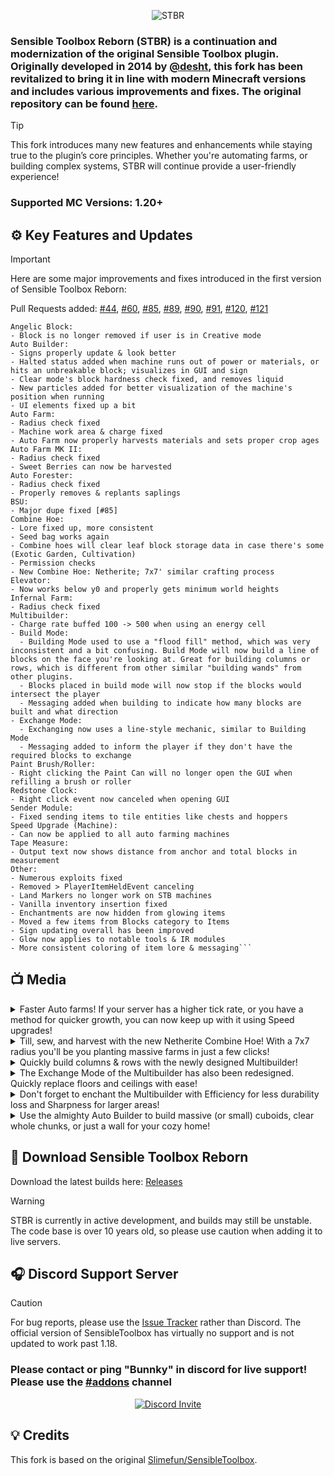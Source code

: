 <p align="center">
    <img src="https://github.com/user-attachments/assets/886e7e3c-8231-42cb-bb9e-3bf687b4ade7" alt="STBR"/>
</p>

### Sensible Toolbox Reborn (STBR) is a continuation and modernization of the original Sensible Toolbox plugin. Originally developed in 2014 by [@desht](https://github.com/desht), this fork has been revitalized to bring it in line with modern Minecraft versions and includes various improvements and fixes. The original repository can be found [here](https://github.com/desht/sensibletoolbox).
> [!TIP]
> This fork introduces many new features and enhancements while staying true to the plugin’s core principles. Whether you're automating farms, or building complex systems, STBR will continue provide a user-friendly experience!
>
> ### Supported MC Versions: 1.20+
> 
## :gear: Key Features and Updates
> [!IMPORTANT]
> Here are some major improvements and fixes introduced in the first version of Sensible Toolbox Reborn:
>
> Pull Requests added: [#44](https://github.com/Slimefun/SensibleToolbox/pull/44), [#60](https://github.com/Slimefun/SensibleToolbox/pull/60), [#85](https://github.com/Slimefun/SensibleToolbox/pull/85), [#89](https://github.com/Slimefun/SensibleToolbox/pull/89), [#90](https://github.com/Slimefun/SensibleToolbox/pull/90), [#91](https://github.com/Slimefun/SensibleToolbox/pull/91), [#120](https://github.com/Slimefun/SensibleToolbox/pull/120), [#121](https://github.com/Slimefun/SensibleToolbox/pull/121)
> ```
> Angelic Block:
> - Block is no longer removed if user is in Creative mode
> Auto Builder:
> - Signs properly update & look better
> - Halted status added when machine runs out of power or materials, or hits an unbreakable block; visualizes in GUI and sign
> - Clear mode's block hardness check fixed, and removes liquid
> - New particles added for better visualization of the machine's position when running
> - UI elements fixed up a bit
> Auto Farm:
> - Radius check fixed
> - Machine work area & charge fixed
> - Auto Farm now properly harvests materials and sets proper crop ages
> Auto Farm MK II:
> - Radius check fixed
> - Sweet Berries can now be harvested
> Auto Forester:
> - Radius check fixed
> - Properly removes & replants saplings
> BSU:
> - Major dupe fixed [#85]
> Combine Hoe:
> - Lore fixed up, more consistent
> - Seed bag works again
> - Combine hoes will clear leaf block storage data in case there's some (Exotic Garden, Cultivation)
> - Permission checks
> - New Combine Hoe: Netherite; 7x7' similar crafting process
> Elevator:
> - Now works below y0 and properly gets minimum world heights
> Infernal Farm:
> - Radius check fixed
> Multibuilder:
> - Charge rate buffed 100 -> 500 when using an energy cell
> - Build Mode:
>   - Building Mode used to use a "flood fill" method, which was very inconsistent and a bit confusing. Build Mode will now build a line of blocks on the face you're looking at. Great for building columns or rows, which is different from other similar "building wands" from other plugins.
>   - Blocks placed in build mode will now stop if the blocks would intersect the player
>   - Messaging added when building to indicate how many blocks are built and what direction
> - Exchange Mode:
>   - Exchanging now uses a line-style mechanic, similar to Building Mode
>   - Messaging added to inform the player if they don't have the required blocks to exchange
> Paint Brush/Roller:
> - Right clicking the Paint Can will no longer open the GUI when refilling a brush or roller
> Redstone Clock:
> - Right click event now canceled when opening GUI
> Sender Module:
> - Fixed sending items to tile entities like chests and hoppers
> Speed Upgrade (Machine):
> - Can now be applied to all auto farming machines
> Tape Measure:
> - Output text now shows distance from anchor and total blocks in measurement
> Other:
> - Numerous exploits fixed
> - Removed > PlayerItemHeldEvent canceling
> - Land Markers no longer work on STB machines
> - Vanilla inventory insertion fixed
> - Enchantments are now hidden from glowing items
> - Moved a few items from Blocks category to Items
> - Sign updating overall has been improved
> - Glow now applies to notable tools & IR modules
> - More consistent coloring of item lore & messaging```
## 📺 Media

<details> 
  <summary>Faster Auto farms! If your server has a higher tick rate, or you have a method for quicker growth, you can now keep up with it using Speed upgrades!</summary>
  <img src="https://github.com/user-attachments/assets/1c3a1e78-8965-4e56-a4c0-b3f79ccf53c2">
</details>

<details> 
  <summary>Till, sew, and harvest with the new Netherite Combine Hoe! With a 7x7 radius you'll be you planting massive farms in just a few clicks!</summary>
  <img src="https://github.com/user-attachments/assets/8c087917-2f5a-400d-9861-41e872c01e45">
</details>

<details> 
  <summary>Quickly build columns & rows with the newly designed Multibuilder!</summary>
  <img src="https://github.com/user-attachments/assets/8e156f37-589e-4e1f-8807-2c3e5a195a82">
</details>

<details> 
  <summary>The Exchange Mode of the Multibuilder has also been redesigned. Quickly replace floors and ceilings with ease!</summary>
  <img src="https://github.com/user-attachments/assets/3724e906-d4e7-452a-a5b6-ab75afe78066">
</details>

<details> 
  <summary>Don't forget to enchant the Multibuilder with Efficiency for less durability loss and Sharpness for larger areas!</summary>
  <img src="https://github.com/user-attachments/assets/d8854e17-cdf7-48f1-b2b6-39a5bfd8bb07">
</details>

<details> 
  <summary>Use the almighty Auto Builder to build massive (or small) cuboids, clear whole chunks, or just a wall for your cozy home!</summary>
  <img src="https://github.com/user-attachments/assets/f0b41726-3400-41bb-b2d0-9b4002461b53">
</details>

## :floppy_disk: Download Sensible Toolbox Reborn
Download the latest builds here: [Releases](https://github.com/Bunnky/SensibleToolbox/releases/)

> [!WARNING]
> STBR is currently in active development, and builds may still be unstable. The code base is over 10 years old, so please use caution when adding it to live servers.

## :headphones: Discord Support Server
> [!CAUTION]
> For bug reports, please use the [Issue Tracker](https://github.com/Bunnky/SensibleToolboxReborn/issues) rather than Discord. The official version of SensibleToolbox has virtually no support and is not updated to work past 1.18.
>
> ### **Please contact or ping "Bunnky" in discord for live support! Please use the [#addons](https://discord.com/channels/565557184348422174/624966637816381440) channel**

<p align="center">
  <a href="https://discord.gg/slimefun">
    <img src="https://discordapp.com/api/guilds/565557184348422174/widget.png?style=banner3" alt="Discord Invite"/>
  </a>
</p>

## :bulb: Credits
This fork is based on the original [Slimefun/SensibleToolbox](https://github.com/Slimefun/SensibleToolbox).
